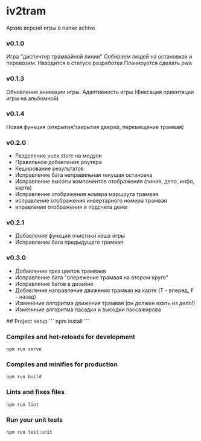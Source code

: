 ﻿# iv2tram

Архив версий игры в папке achive

### v0.1.0
Игра "диспечтер трамвайной линии"
Собираем людей на остановках и перевозим.
Находится в статусе разработки
Планируется сделать pwa

### v0.1.3
Обновление анимации игры. Адаптивность игры (Фиксация ориентации игры на альбомной)

### v0.1.4
Новая функция (открытия/закрытия дверей, перемещение трамвая)

### v0.2.0
<ul>
<li> Разделение vuex.store на модули</li>
<li> Правильное добавление роутера</li>
<li> Кеширование результатов</li>
<li> Исправление бага неправильная текущая остановка</li>
<li> Исправление высоты компонентов отображения (линия, депо, инфо, карта)</li>
<li> Исправление отображения номера маршрута трамвая</li>
<li> исправление отображения инвертарного номера трамвая</li>
<li> иправление отображения и подсчета денег</li>
</ul>

### v0.2.1
<ul>
<li>Добавление функции очистики кеша игры</li>
<li>Исправление бага предыдущего трамвая</li>
</ul>

### v0.3.0
<ul>
<li>Добавление трех цветов трамваев</li>
<li>Исправление бага "опережение трамвая на втором круге"</li>
<li>Исправление багов в дизайне</li>
<li>Добавление направление движения трамвая на карте (T - вперед, F - назад)</li>
<li>Изминение алгоритма движения трамвая (он должен ехать из депо!)</li>
<li>Измениние алгоритма пасадки и высодки пассажирова</li>
</ul>
## Project setup
```
npm install
```

### Compiles and hot-reloads for development
```
npm run serve
```

### Compiles and minifies for production
```
npm run build
```

### Lints and fixes files
```
npm run lint
```

### Run your unit tests
```
npm run test:unit
```
